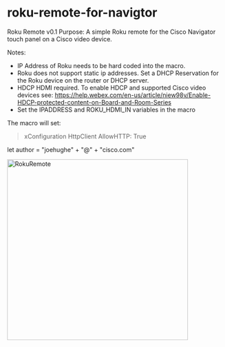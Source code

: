 # roku-remote-for-navigtor
Roku Remote v0.1
Purpose: A simple Roku remote for the Cisco Navigator touch panel on a Cisco video device. 

Notes: 
- IP Address of Roku needs to be hard coded into the macro. 
- Roku does not support static ip addresses. Set a DHCP Reservation for the Roku device on the router or DHCP server. 
- HDCP HDMI required. To enable HDCP and supported Cisco video devices see: https://help.webex.com/en-us/article/niew98v/Enable-HDCP-protected-content-on-Board-and-Room-Series
- Set the IPADDRESS and ROKU_HDMI_IN variables in the macro

The macro will set: 
> xConfiguration HttpClient AllowHTTP: True

let author = "joehughe" + "@" + "cisco.com"

<img width="420" alt="RokuRemote" src="https://github.com/vtjoeh/roku-remote-for-navigtor/assets/16569532/2515c526-e355-4f99-a7f6-8f2f2e11d5b9">
